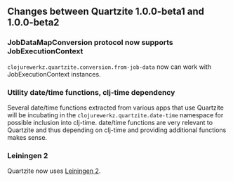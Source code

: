 ## Changes between Quartzite 1.0.0-beta1 and 1.0.0-beta2

### JobDataMapConversion protocol now supports JobExecutionContext

`clojurewerkz.quartzite.conversion.from-job-data` now can work with JobExecutionContext instances.


### Utility date/time functions, clj-time dependency

Several date/time functions extracted from various apps that use Quartzite will be
incubating in the `clojurewerkz.quartzite.date-time` namespace for possible inclusion
into clj-time. date/time functions are very relevant to Quartzite and thus depending
on clj-time and providing additional functions makes sense.

### Leiningen 2

Quartzite now uses [Leiningen 2](https://github.com/technomancy/leiningen/wiki/Upgrading).
